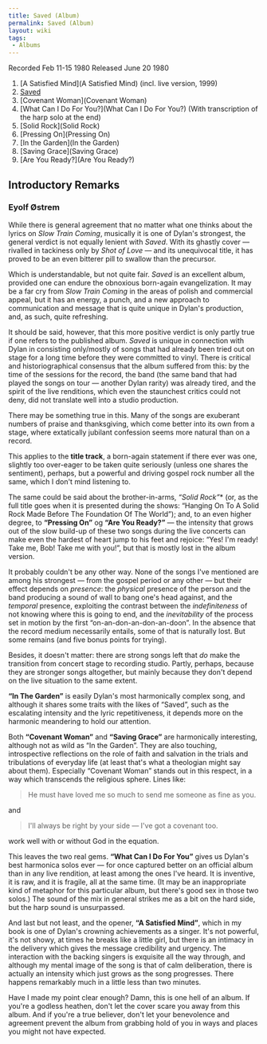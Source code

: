 ```yaml
---
title: Saved (Album)
permalink: Saved (Album)
layout: wiki
tags:
 - Albums
---
```


Recorded Feb 11-15 1980
Released June 20 1980

1.  [A Satisfied Mind](A Satisfied Mind) (incl. live version,
    1999)
2.  [Saved](Saved)
3.  [Covenant Woman](Covenant Woman)
4.  [What Can I Do For You?](What Can I Do For You?) (With
    transcription of the harp solo at the end)
5.  [Solid Rock](Solid Rock)
6.  [Pressing On](Pressing On)
7.  [In the Garden](In the Garden)
8.  [Saving Grace](Saving Grace)
9.  [Are You Ready?](Are You Ready?)

## Introductory Remarks

### Eyolf Østrem

While there is general agreement that no matter what one thinks about
the lyrics on *Slow Train Coming*, musically it is one of Dylan's
strongest, the general verdict is not equally lenient with
*Saved*. With its ghastly cover — rivalled in tackiness only by
*Shot of Love* — and its unequivocal title, it has proved to be
an even bitterer pill to swallow than the precursor.

Which is understandable, but not quite fair. *Saved* is an
excellent album, provided one can endure the obnoxious born-again
evangelization. It may be a far cry from *Slow Train Coming* in
the areas of polish and commercial appeal, but it has an energy, a
punch, and a new approach to communication and message that is quite
unique in Dylan's production, and, as such, quite refreshing.

It should be said, however, that this more positive verdict is only
partly true if one refers to the published album. *Saved* is
unique in connection with Dylan in consisting only/mostly of songs that
had already been tried out on stage for a long time before they were
committed to vinyl. There is critical and historiographical consensus
that the album suffered from this: by the time of the sessions for the
record, the band (the same band that had played the songs on tour —
another Dylan rarity) was already tired, and the spirit of the live
renditions, which even the staunchest critics could not deny, did not
translate well into a studio production.

There may be something true in this. Many of the songs are exuberant
numbers of praise and thanksgiving, which come better into its own from
a stage, where extatically jubilant confession seems more natural than
on a record.

This applies to the **title track**, a born-again statement
if there ever was one, slightly too over-eager to be taken quite
seriously (unless one shares the sentiment), perhaps, but a powerful and
driving gospel rock number all the same, which I don't mind listening
to.

The same could be said about the brother-in-arms, *“Solid
Rock”** (or, as the full title goes when it is presented during
the shows: “Hanging On To A Solid Rock Made Before The Foundation Of The
World”); and, to an even higher degree, to **“Pressing
On”** og **“Are You Ready?”** — the intensity that
grows out of the slow build-up of these two songs during the live
concerts can make even the hardest of heart jump to his feet and
rejoice: “Yes! I'm ready! Take me, Bob! Take me with you!”, but that is
mostly lost in the album version.

It probably couldn't be any other way. None of the songs I've mentioned
are among his strongest — from the gospel period or any other — but
their effect depends on *presence*: the *physical*
presence of the person and the band producing a sound of wall to bang
one's head against, and the *temporal* presence, exploiting the
contrast between the *indefiniteness* of not knowing where this
is going to end, and the *inevitability* of the process set in
motion by the first “on-an-don-an-don-an-doon”. In the absence that the
record medium necessarily entails, some of that is naturally lost. But
some remains (and five bonus points for trying).

Besides, it doesn't matter: there are strong songs left that *do*
make the transition from concert stage to recording studio. Partly,
perhaps, because they are stronger songs altogether, but mainly because
they don't depend on the live situation to the same extent.

**“In The Garden”** is easily Dylan's most harmonically
complex song, and although it shares some traits with the likes of
“Saved”, such as the escalating intensity and the lyric repetitiveness,
it depends more on the harmonic meandering to hold our attention.

Both **“Covenant Woman”** and **“Saving
Grace”** are harmonically interesting, although not as wild as
“In the Garden”. They are also touching, introspective reflections on
the role of faith and salvation in the trials and tribulations of
everyday life (at least that's what a theologian might say about them).
Especially “Covenant Woman” stands out in this respect, in a way which
transcends the religious sphere. Lines like:

> He must have loved me so much to send me someone as fine as you.

and

> I'll always be right by your side — I've got a covenant too.

work well with or without God in the equation.

This leaves the two real gems. **“What Can I Do For You”**
gives us Dylan's best harmonica solos ever — for once captured better on
an official album than in any live rendition, at least among the ones
I've heard. It is inventive, it is raw, and it is fragile, all at the
same time. (It may be an inappropriate kind of metaphor for this
particular album, but there's good sex in those two solos.) The sound of
the mix in general strikes me as a bit on the hard side, but the harp
sound is unsurpassed.

And last but not least, and the opener, **“A Satisfied
Mind”**, which in my book is one of Dylan's crowning achievements
as a singer. It's not powerful, it's not showy, at times he breaks like
a little girl, but there is an intimacy in the delivery which gives the
message credibility and urgency. The interaction with the backing
singers is exquisite all the way through, and although my mental image
of the song is that of calm deliberation, there is actually an intensity
which just grows as the song progresses. There happens remarkably much
in a little less than two minutes.

Have I made my point clear enough? Damn, this is one hell of an album.
If you're a godless heathen, don't let the cover scare you away from
this album. And if you're a true believer, don't let your benevolence
and agreement prevent the album from grabbing hold of you in ways and
places you might not have expected.
